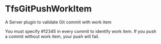 # TfsGitPushWorkItem
A Server plugin to validate Git commit with work item

You must specify #12345 in every commit to identify work item. If you push a commit without work item, your push will fail.
